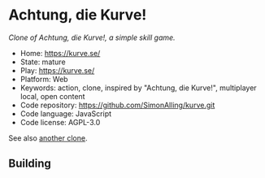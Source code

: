 # Achtung, die Kurve!

_Clone of Achtung, die Kurve!, a simple skill game._

- Home: https://kurve.se/
- State: mature
- Play: https://kurve.se/
- Platform: Web
- Keywords: action, clone, inspired by "Achtung, die Kurve!", multiplayer local, open content
- Code repository: https://github.com/SimonAlling/kurve.git
- Code language: JavaScript
- Code license: AGPL-3.0

See also [another clone](https://achtungkurve.com/).

## Building
